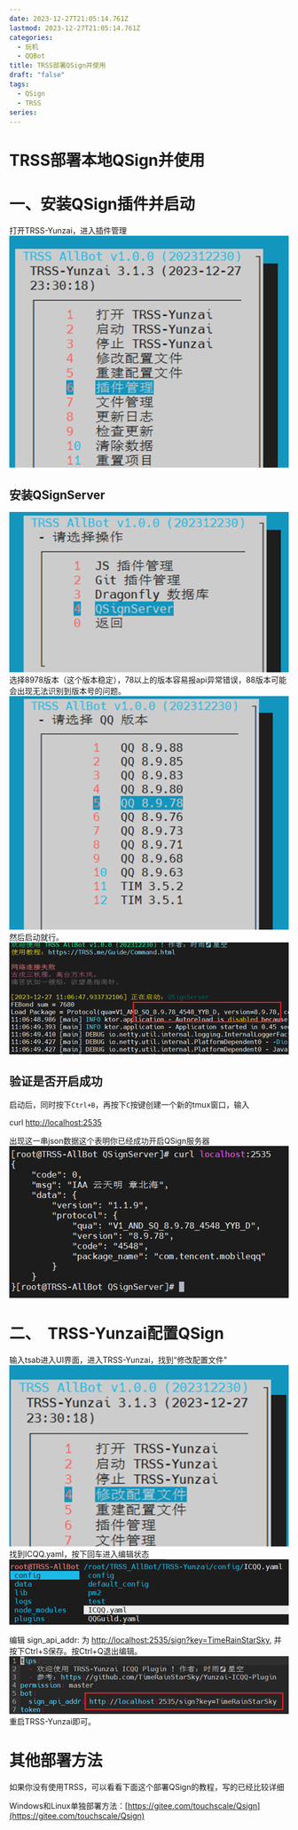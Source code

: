 ```yaml
---
date: 2023-12-27T21:05:14.761Z
lastmod: 2023-12-27T21:05:14.761Z
categories:
  - 玩机
  - QQBot
title: TRSS部署QSign并使用
draft: "false"
tags:
  - QSign
  - TRSS
series:
---
```

# TRSS部署本地QSign并使用

# 一、安装QSign插件并启动

打开TRSS-Yunzai，进入插件管理
 ![](Pasted%20image%2020231228051057.png)
## 安装QSignServer
![](Pasted%20image%2020231228051111.png)
选择8978版本（这个版本稳定），78以上的版本容易报api异常错误，88版本可能会出现无法识别到版本号的问题。
 ![](Pasted%20image%2020231228051123.png)
然后启动就行。
 ![](Pasted%20image%2020231228051136.png)
## 验证是否开启成功

启动后，同时按下`Ctrl+B`，再按下`C`按键创建一个新的tmux窗口，输入

curl [http://localhost:2535](http://localhost:2535)
 
出现这一串json数据这个表明你已经成功开启QSign服务器
![](Pasted%20image%2020231228051152.png)
# 二、  TRSS-Yunzai配置QSign

输入tsab进入UI界面，进入TRSS-Yunzai，找到“修改配置文件"
![](Pasted%20image%2020231228051204.png)
找到ICQQ.yaml，按下回车进入编辑状态
![](Pasted%20image%2020231228051216.png)

编辑 sign_api_addr: 为 [http://localhost:2535/sign?key=TimeRainStarSky,](http://localhost:2535/sign?key=TimeRainStarSky,) 并按下Ctrl+S保存。按Ctrl+Q退出编辑。
![](Pasted%20image%2020231228051224.png)
重启TRSS-Yunzai即可。

# 其他部署方法

如果你没有使用TRSS，可以看看下面这个部署QSign的教程，写的已经比较详细

Windows和Linux单独部署方法：[https://gitee.com/touchscale/Qsign](https://gitee.com/touchscale/Qsign)